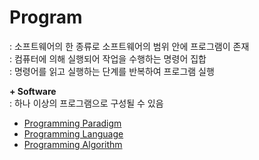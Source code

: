 # Program
: 소프트웨어의 한 종류로 소프트웨어의 범위 안에 프로그램이 존재           
: 컴퓨터에 의해 실행되어 작업을 수행하는 명령어 집합       
: 명령어를 읽고 실행하는 단계를 반복하여 프로그램 실행    

**+ Software**  
: 하나 이상의 프로그램으로 구성될 수 있음   


- [Programming Paradigm](./Paradigm/)
- [Programming Language](./Langage/)
- [Programming Algorithm](./Algorithm/)

